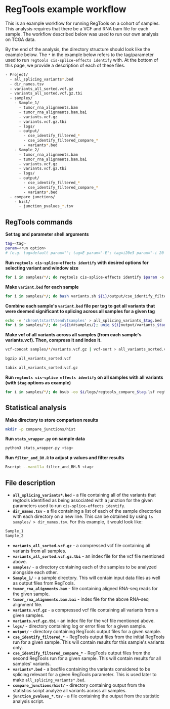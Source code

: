 # RegTools example workflow

This is an example workflow for running RegTools on a cohort of samples. This analysis requires that there be a VCF and RNA bam file for each sample. The workflow described below was used to run our own analysis on TCGA data.

By the end of the analysis, the directory structure should look like the example below. The `*` in the example below refers to the tag/parameter used to run `regtools cis-splice-effects identify` with. At the bottom of this page, we provide a description of each of these files.

```bash
- Project/
  - all_splicing_variants*.bed
  - dir_names.tsv
  - variants_all_sorted.vcf.gz
  - variants_all_sorted.vcf.gz.tbi
  - samples/
    - Sample_1/
      - tumor_rna_alignments.bam
      - tumor_rna_alignments.bam.bai
      - variants.vcf.gz
      - variants.vcf.gz.tbi
      - logs/
      - output/
        - cse_identify_filtered_*
        - cse_identify_filtered_compare_*
        - variants*.bed
    - Sample_2/
      - tumor_rna_alignments.bam
      - tumor_rna_alignments.bam.bai
      - variants.vcf.gz
      - variants.vcf.gz.tbi
      - logs/
      - output/
        - cse_identify_filtered_*
        - cse_identify_filtered_compare_*
        - variants*.bed
  - compare_junctions/
    - hist/
      - junction_pvalues_*.tsv
```

## RegTools commands

**Set tag and parameter shell arguments**

```bash
tag=<tag>
param=<run option>
# (e.g. tag=default param=""; tag=E param="-E"; tag=i20e5 param="-i 20 -e 5")
```

**Run `regtools cis-splice-effects identify` with desired options for selecting variant and window size**

```bash
for i in samples/*/; do regtools cis-splice-effects identify $param -o ${i}/output/cse_identify_filtered_$tag.tsv -j ${i}/output/cse_identify_filtered_$tag.bed -v ${i}/output/cse_identify_filtered_$tag.vcf ${i}/variants.per_gene.vep.vcf.gz ${i}/tumor_rna_alignments.bam /reference.fa reference.gtf; done
```

**Make `variant.bed` for each sample**

```bash
for i in samples/*/; do bash variants.sh ${i}/output/cse_identify_filtered_$tag.tsv ${i}/output/variants_$tag.bed; done
```

**Combine each sample's `variant.bed` file per tag to get all variants that were deemed significant to splicing across all samples for a given tag**

```bash
echo -e 'chrom\tstart\tend\tsamples' > all_splicing_variants_$tag.bed
for i in samples/*/; do j=${i##samples/}; uniq ${i}output/variants_$tag.bed | awk -v var=${j%%/} '{print $0 "\t" var}' >> all_splicing_variants_$tag.bed; done
```

**Make vcf of all variants across all samples (from each sample's variants.vcf). Then, compress it and index it.**

```bash
vcf-concat samples/*/variants.vcf.gz | vcf-sort > all_variants_sorted.vcf

bgzip all_variants_sorted.vcf

tabix all_variants_sorted.vcf.gz
```

**Run `regtools cis-splice effects identify` on all samples with all variants (with `$tag` options as example)**

```bash
for i in samples/*/; do bsub -oo $i/logs/regtools_compare_$tag.lsf regtools cis-splice-effects identify $param -o ${i}/output/cse_identify_filtered_compare_$tag.tsv -j ${i}/output/cse_identify_filtered_compare_$tag.bed -v ${i}/output/cse_identify_filtered_compare_$tag.vcf all_variants_sorted.vcf.gz ${i}/tumor_rna_alignments.bam reference.fa reference.gtf; done
```

## Statistical analysis

**Make directory to store comparison results**

```bash
mkdir -p compare_junctions/hist
```

**Run `stats_wrapper.py` on sample data**

```bash
python3 stats_wrapper.py <tag>
```

**Run `filter_and_BH.R` to adjust p values and filter results**

```bash
Rscript --vanilla filter_and_BH.R <tag>
```

## File description

* **`all_splicing_variants*.bed`** - a file containing all of the variants that regtools identified as being associated with a junction for the given parameters used to run `cis-splice-effects identify`.
* **`dir_names.tsv`** - a file containing a list of each of the sample directories with each directory on a new line. This can be obtained by using `ls samples/ > dir_names.tsv`. For this example, it would look like:

```bash
Sample_1
Sample_2
```

* **`variants_all_sorted.vcf.gz`** - a compressed vcf file containing all variants from all samples.
* **`variants_all_sorted.vcf.gz.tbi`** - an index file for the vcf file mentioned above.
* **`samples/`** - a directory containing each of the samples to be analyzed alongside each other.
* **`Sample_1/`** - a sample directory. This will contain input data files as well as output files from RegTools.
* **`tumor_rna_alignments.bam`** - file containing aligned RNA-seq reads for the given sample.
* **`tumor_rna_alignments.bam.bai`** - index file for the above RNA-seq alignment file.
* **`variants.vcf.gz`** - a compressed vcf file containing all variants from a given samples.
* **`variants.vcf.gz.tbi`** - an index file for the vcf file mentioned above.
* **`logs/`** - directory containing log or error files for a given sample.
* **`output/`** - directory containing RegTools output files for a given sample.
* **`cse_identify_filtered_*`** - RegTools output files from the initial RegTools run for a given sample. This will contain results for this sample's variants only.
* **`cse_identify_filtered_compare_*`** - RegTools output files from the second RegTools run for a given sample. This will contain results for all samples' variants.
* **`variants*.bed`** - a bedfile containing the variants considered to be splicing relevant for a given RegTools parameter. This is used later to make `all_splicing_variants*.bed`.
* **`compare_junctions/hist/`** - directory containing output from the statistics script analyze all variants across all samples.
* **`junction_pvalues_*.tsv`** - a file containing the output from the statistic analysis script.
